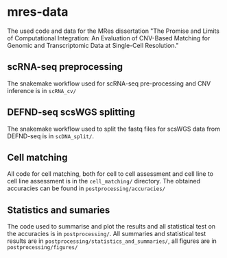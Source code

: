 # mres-data
The used code and data for the MRes dissertation "The Promise and Limits of Computational Integration: An Evaluation of CNV-Based Matching for Genomic and Transcriptomic Data at Single-Cell Resolution."
## scRNA-seq preprocessing
The snakemake workflow used for scRNA-seq pre-processing and CNV inference is in `scRNA_cv/`
## DEFND-seq scsWGS splitting
The snakemake workflow used to split the fastq files for scsWGS data from DEFND-seq is in `scDNA_split/`.
## Cell matching
All code for cell matching, both for cell to cell assessment and cell line to cell line assessment is in the `cell_matching/` directory. The obtained accuracies can be found in `postprocessing/accuracies/`
## Statistics and sumaries
The code used to summarise and plot the results and all statistical test on the accuracies is in `postprocessing/`. All summaries and statistical test results are in `postprocessing/statistics_and_summaries/`, all figures are in `postprocessing/figures/`
